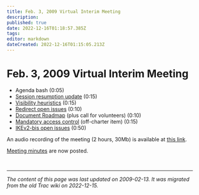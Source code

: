 ```yaml
---
title: Feb. 3, 2009 Virtual Interim Meeting
description: 
published: true
date: 2022-12-16T01:18:57.385Z
tags: 
editor: markdown
dateCreated: 2022-12-16T01:15:05.213Z
---
```


# Feb. 3, 2009 Virtual Interim Meeting

 -   Agenda bash (0:05)
 -   [Session resumption update](/ipsecme/session-resumption.pdf) (0:15)
 -   [Visibility heuristics](/ipsecme/heuristics-2009-01-30.pdf) (0:15)
 -   [Redirect open issues](/ipsecme/ipsecme_interim_ikev2_redirect.pdf) (0:10)
 -   [Document Roadmap](/ipsecme/ipsecme-roadmap-doc-020309-1.pdf) (plus call for volunteers) (0:10)
 -   [Mandatory access control](/ipsecme/labeledipsec.pdf) (off-charter item) (0:15)
 -   [IKEv2-bis open issues](/ipsecme/ikev2bis.pdf) (0:50) 

An audio recording of the meeting (2 hours, 30Mb) is available at [this link](http://www.vpnc.org/IPsecMEinterim-2009-02.mp3).

[Meeting minutes](/group/ipsecme/Interim20090203Minutes) are now posted. 



&nbsp;
&nbsp;
&nbsp;

---

*The content of this page was last updated on 2009-02-13. It was migrated from the old Trac wiki on 2022-12-15.*